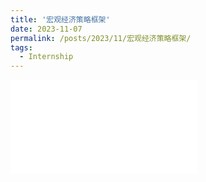 ```yaml
---
title: '宏观经济策略框架'
date: 2023-11-07
permalink: /posts/2023/11/宏观经济策略框架/
tags:
  - Internship
---
```

![宏观策略框架笔记](./宏观策略框架.pdf "宏观策略框架")

